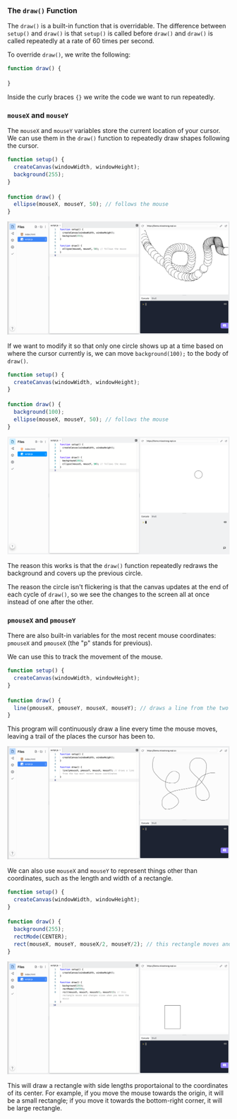### The `draw()` Function

The `draw()` is a built-in function that is overridable. The difference between `setup()` and `draw()` is that `setup()` is called before `draw()` and `draw()` is called repeatedly at a rate of 60 times per second. 

To override `draw()`, we write the following:

```javascript
function draw() {
  
}
```

Inside the curly braces `{}` we write the code we want to run repeatedly.

### `mouseX` and `mouseY`

The `mouseX` and `mouseY` variables store the current location of your cursor. We can use them in the `draw()` function to repeatedly draw shapes following the cursor.

```javascript
function setup() {
  createCanvas(windowWidth, windowHeight);
  background(255);
}

function draw() {
  ellipse(mouseX, mouseY, 50); // follows the mouse
}
```

![](../../Images/Basic_Example_1.png)

If we want to modify it so that only one circle shows up at a time based on where the cursor currently is, we can move `background(100);` to the body of `draw()`.

```javascript
function setup() {
  createCanvas(windowWidth, windowHeight);
}

function draw() {
  background(100);
  ellipse(mouseX, mouseY, 50); // follows the mouse
}
```

![](../../Images/Mouse_Circle_1.png)

The reason this works is that the `draw()` function repeatedly redraws the background and covers up the previous circle. 

The reason the circle isn't flickering is that the canvas updates at the end of each cycle of `draw()`, so we see the changes to the screen all at once instead of one after the other.

### `pmouseX` and `pmouseY`

There are also built-in variables for the most recent mouse coordinates: `pmouseX` and `pmouseX` (the "p" stands for previous).

We can use this to track the movement of the mouse.

```js
function setup() {
  createCanvas(windowWidth, windowHeight);
}

function draw() {
  line(pmouseX, pmouseY, mouseX, mouseY); // draws a line from the two most recent mouse coordinates
}
```

This program will continuously draw a line every time the mouse moves, leaving a trail of the places the cursor has been to.

![](../../Images/Mouse_Trail_1.png)

We can also use `mouseX` and `mouseY` to represent things other than coordinates, such as the length and width of a rectangle.


```js
function setup() {
  createCanvas(windowWidth, windowHeight);
}

function draw() {
  background(255);
  rectMode(CENTER);
  rect(mouseX, mouseY, mouseX/2, mouseY/2); // this rectangle moves and changes sizes when you move the mouse
}
```

![](../../Images/Proportional_Rectangle_1.png)

This will draw a rectangle with side lengths proportaional to the coordinates of its center. For example, if you move the mouse towards the origin, it will be a small rectangle; if you move it towards the bottom-right corner, it will be large rectangle.
